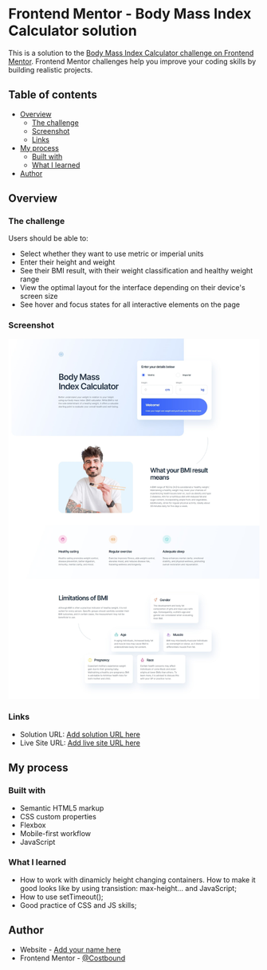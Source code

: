 # Frontend Mentor - Body Mass Index Calculator solution

This is a solution to the [Body Mass Index Calculator challenge on Frontend Mentor](https://www.frontendmentor.io/challenges/body-mass-index-calculator-brrBkfSz1T). Frontend Mentor challenges help you improve your coding skills by building realistic projects. 

## Table of contents

- [Overview](#overview)
  - [The challenge](#the-challenge)
  - [Screenshot](#screenshot)
  - [Links](#links)
- [My process](#my-process)
  - [Built with](#built-with)
  - [What I learned](#what-i-learned)
- [Author](#author)


## Overview

### The challenge

Users should be able to:

- Select whether they want to use metric or imperial units
- Enter their height and weight
- See their BMI result, with their weight classification and healthy weight range
- View the optimal layout for the interface depending on their device's screen size
- See hover and focus states for all interactive elements on the page

### Screenshot

![](./screenshot.jpg)

### Links

- Solution URL: [Add solution URL here](https://www.frontendmentor.io/solutions/responsive-landing-page-with-body-mass-index-calculator-on-it-lQZO4VDhUu)
- Live Site URL: [Add live site URL here](https://costbound.github.io/bmi-calculator/)

## My process

### Built with

- Semantic HTML5 markup
- CSS custom properties
- Flexbox
- Mobile-first workflow
- JavaScript

### What I learned

- How to work with dinamicly height changing containers. How to make it good looks like by using transistion: max-height...  and JavaScript;
- How to use setTimeout();
- Good practice of CSS and JS skills;
 
## Author

- Website - [Add your name here](https://github.com/Costbound)
- Frontend Mentor - [@Costbound](https://www.frontendmentor.io/profile/Costbound)
